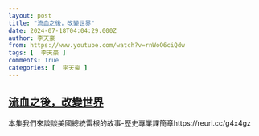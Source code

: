 ```yaml
---
layout: post
title: "流血之後，改變世界"
date: 2024-07-18T04:04:29.000Z
author: 李天豪
from: https://www.youtube.com/watch?v=rnWoO6ciQdw
tags: [  李天豪 ]
comments: True
categories: [  李天豪 ]
---
```

<!--1721275469000-->
[流血之後，改變世界](https://www.youtube.com/watch?v=rnWoO6ciQdw)
------

<div>
本集我們來談談美國總統雷根的故事-歷史專業課簡章https://reurl.cc/g4x4gz
</div>
